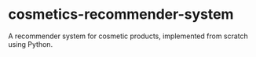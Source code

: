 # cosmetics-recommender-system
A recommender system for cosmetic products, implemented from scratch using Python.
